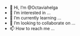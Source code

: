 - 👋 Hi, I’m @Octaviahelga
- 👀 I’m interested in ...
- 🌱 I’m currently learning ...
- 💞️ I’m looking to collaborate on ...
- 📫 How to reach me ...

<!---
Octaviahelga/Octaviahelga is a ✨ special ✨ repository because its `README.md` (this file) appears on your GitHub profile.
You can click the Preview link to take a look at your changes.
--->
